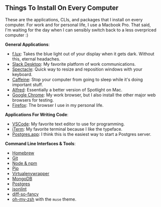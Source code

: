 ## Things To Install On Every Computer
These are the applications, CLIs, and packages that I install on every computer. For work and for personal life, I use a Macbook Pro. That said, I'm waiting for the day when I can sensibly switch back to a less overpriced computer :)

**General Applications**:
- [f.lux](https://justgetflux.com/): Takes the blue light out of your display when it gets dark. Without this, eternal headaches.
- [Slack Desktop](https://slack.com/is): My favorite platform of work communications.
- [Spectacle](https://www.spectacleapp.com/): Quick way to resize and reposition windows with your keyboard. 
- [Caffeine](https://caffeine.en.softonic.com/mac): Stop your computer from going to sleep while it's doing important stuff.
- [Alfred](https://www.alfredapp.com/): Essentially a better version of Spotlight on Mac.
- [Google Chrome](https://www.google.com/chrome/browser/desktop/index.html): My work browser, but I also install the other major web browsers for testing.
- [Firefox](https://www.mozilla.org/en-US/firefox/): The browser I use in my personal life.

**Applications For Writing Code**:
- [VSCode](https://code.visualstudio.com/): My favorite text editor to use for programming.
- [iTerm](https://www.iterm2.com/): My favorite terminal because I like the typeface.
- [Postgres.app](http://postgresapp.com/): I think this is the easiest way to start a Postgres server.

**Command Line Interfaces & Tools**:
- [Homebrew](http://brew.sh/)
- [Git](https://git-scm.com/book/en/v2/Getting-Started-Installing-Git)
- [Node & npm](https://nodejs.org/en/)
- [Pip](https://pypi.python.org/pypi/pip)
- [Virtualenvwrapper](https://virtualenvwrapper.readthedocs.io/en/latest/)
- [MongoDB](https://docs.mongodb.com/)
- [Postgres](https://www.postgresql.org/)
- [jsonlint](https://github.com/zaach/jsonlint)
- [diff-so-fancy](https://github.com/so-fancy/diff-so-fancy)
- [oh-my-zsh](https://ohmyz.sh/) with the `muse` theme.
